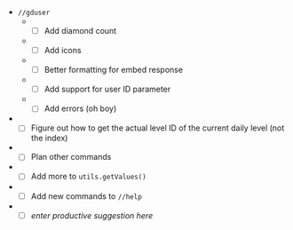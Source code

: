  + `//gduser`
	+ - [ ] Add diamond count
	+ - [ ] Add icons
	+ - [ ] Better formatting for embed response
	+ - [ ] Add support for user ID parameter
	+ - [ ] Add errors (oh boy)

+ - [ ] Figure out how to get the actual level ID of the current daily level (not the index)
+ - [ ] Plan other commands
+ - [ ] Add more to `utils.getValues()`
+ - [ ] Add new commands to `//help`
+ - [ ] *enter productive suggestion here*

